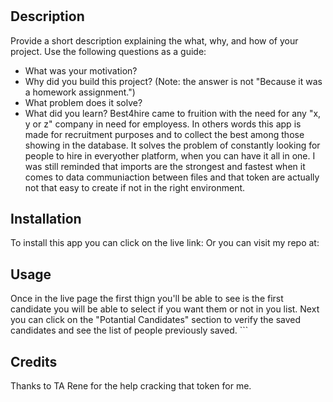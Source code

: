 # <Best4hire>

## Description

Provide a short description explaining the what, why, and how of your project. Use the following questions as a guide:

- What was your motivation?
- Why did you build this project? (Note: the answer is not "Because it was a homework assignment.")
- What problem does it solve?
- What did you learn?
Best4hire came to fruition with the need for any "x, y or z" company in need for employess. In others words this app is made for recruitment purposes and to collect the best among those showing in the database. It solves the problem of constantly looking for people to hire in everyother platform, when you can have it all in one. I was still reminded that imports are the strongest and fastest when it comes to data communiaction between files and that token are actually not that easy to create if not in the right environment. 


## Installation

To install this app you can click on the live link:
Or you can visit my repo at: 

## Usage

Once in the live page the first thign you'll be able to see is the first candidate you will be able to select if you want them or not in you list. Next you can click on the "Potantial Candidates" section to verify the saved candidates and see the list of people previously saved.
    ```

## Credits

Thanks to TA Rene for the help cracking that token for me.